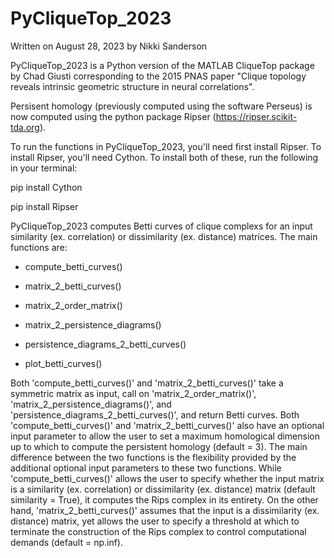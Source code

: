 # PyCliqueTop_2023
Written on August 28, 2023 by Nikki Sanderson

PyCliqueTop_2023 is a Python version of the MATLAB CliqueTop package by Chad Giusti corresponding to the 2015 PNAS paper "Clique topology reveals intrinsic geometric structure in neural correlations". 

Persisent homology (previously computed using the software Perseus) is now computed using the python package Ripser (https://ripser.scikit-tda.org). 

To run the functions in PyCliqueTop_2023, you'll need first install Ripser. To install Ripser, you'll need Cython. To install both of these, run the following in your terminal:

pip install Cython

pip install Ripser

PyCliqueTop_2023 computes Betti curves of clique complexs for an input similarity (ex. correlation) or dissimilarity (ex. distance) matrices.  The main functions are:

* compute_betti_curves() 

* matrix_2_betti_curves()

* matrix_2_order_matrix() 

* matrix_2_persistence_diagrams() 

* persistence_diagrams_2_betti_curves() 

* plot_betti_curves()

Both 'compute_betti_curves()' and 'matrix_2_betti_curves()' take a symmetric matrix as input, call on 'matrix_2_order_matrix()', 'matrix_2_persistence_diagrams()', and 'persistence_diagrams_2_betti_curves()', and return Betti curves. Both 'compute_betti_curves()' and 'matrix_2_betti_curves()' also have an optional input parameter to allow the user to set a maximum homological dimension up to which to compute the persistent homology (default = 3). The main difference between the two functions is the flexibility provided by the additional optional input parameters to these two functions.  While 'compute_betti_curves()' allows the user to specify whether the input matrix is a similarity (ex. correlation) or dissimilarity (ex. distance) matrix (default similarity = True), it computes the Rips complex in its entirety. On the other hand, 'matrix_2_betti_curves()' assumes that the input is a dissimilarity (ex. distance) matrix, yet allows the user to specify a threshold at which to terminate the construction of the Rips complex to control computational demands (default = np.inf).  






